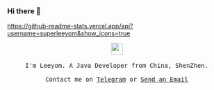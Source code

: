 ### Hi there 👋

https://github-readme-stats.vercel.app/api?username=superleeyom&show_icons=true

<p align="center">
  <img src="https://user-images.githubusercontent.com/5679180/79618120-0daffb80-80be-11ea-819e-d2b0fa904d07.gif" width="27px">
  <br><br>
  <samp>
I'm Leeyom. A Java Developer from China, ShenZhen.  
     <br><br>Contact me on <a href="https://t.me/super_leeyom">Telegram</a> or <a href="mailto&#58;m&#97;i&#108;&#64;su&#114;&#106;&#105;&#116;&#37;68%63tly&#46;i%6E">Send an Email</a>
  </samp>
</p>
